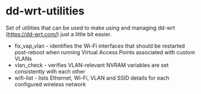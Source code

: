 # dd-wrt-utilities

Set of utilities that can be used to make using and managing dd-wrt (https://dd-wrt.com/) just a little bit easier.

- fix_vap_vlan - identifies the Wi-Fi interfaces that should be restarted post-reboot when running Virtual Access Points associated with custom VLANs
- vlan_check - verifies VLAN-relevant NVRAM variables are set consistently with each other
- wifi-list - lists Ethernet, Wi-Fi, VLAN and SSID details for each configured wireless network

